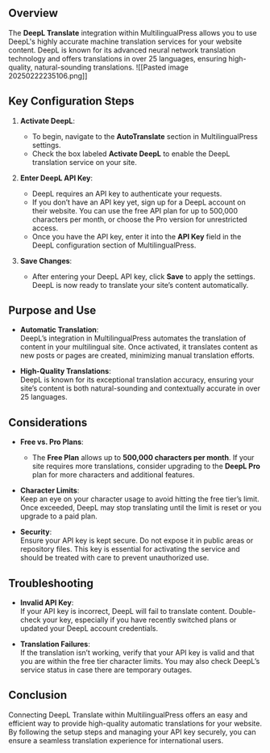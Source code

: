 ## Overview

The **DeepL Translate** integration within MultilingualPress allows you to use DeepL's highly accurate machine translation services for your website content. DeepL is known for its advanced neural network translation technology and offers translations in over 25 languages, ensuring high-quality, natural-sounding translations.
![[Pasted image 20250222235106.png]]

## Key Configuration Steps

1. **Activate DeepL**:
    
    - To begin, navigate to the **AutoTranslate** section in MultilingualPress settings.
    - Check the box labeled **Activate DeepL** to enable the DeepL translation service on your site.
2. **Enter DeepL API Key**:
    
    - DeepL requires an API key to authenticate your requests.
    - If you don’t have an API key yet, sign up for a DeepL account on their website. You can use the free API plan for up to 500,000 characters per month, or choose the Pro version for unrestricted access.
    - Once you have the API key, enter it into the **API Key** field in the DeepL configuration section of MultilingualPress.
3. **Save Changes**:
    
    - After entering your DeepL API key, click **Save** to apply the settings. DeepL is now ready to translate your site’s content automatically.

## Purpose and Use

- **Automatic Translation**:  
    DeepL’s integration in MultilingualPress automates the translation of content in your multilingual site. Once activated, it translates content as new posts or pages are created, minimizing manual translation efforts.
    
- **High-Quality Translations**:  
    DeepL is known for its exceptional translation accuracy, ensuring your site’s content is both natural-sounding and contextually accurate in over 25 languages.
    

## Considerations

- **Free vs. Pro Plans**:
    
    - The **Free Plan** allows up to **500,000 characters per month**. If your site requires more translations, consider upgrading to the **DeepL Pro** plan for more characters and additional features.
- **Character Limits**:  
    Keep an eye on your character usage to avoid hitting the free tier’s limit. Once exceeded, DeepL may stop translating until the limit is reset or you upgrade to a paid plan.
    
- **Security**:  
    Ensure your API key is kept secure. Do not expose it in public areas or repository files. This key is essential for activating the service and should be treated with care to prevent unauthorized use.
    

## Troubleshooting

- **Invalid API Key**:  
    If your API key is incorrect, DeepL will fail to translate content. Double-check your key, especially if you have recently switched plans or updated your DeepL account credentials.
    
- **Translation Failures**:  
    If the translation isn’t working, verify that your API key is valid and that you are within the free tier character limits. You may also check DeepL’s service status in case there are temporary outages.
    

## Conclusion

Connecting DeepL Translate within MultilingualPress offers an easy and efficient way to provide high-quality automatic translations for your website. By following the setup steps and managing your API key securely, you can ensure a seamless translation experience for international users.